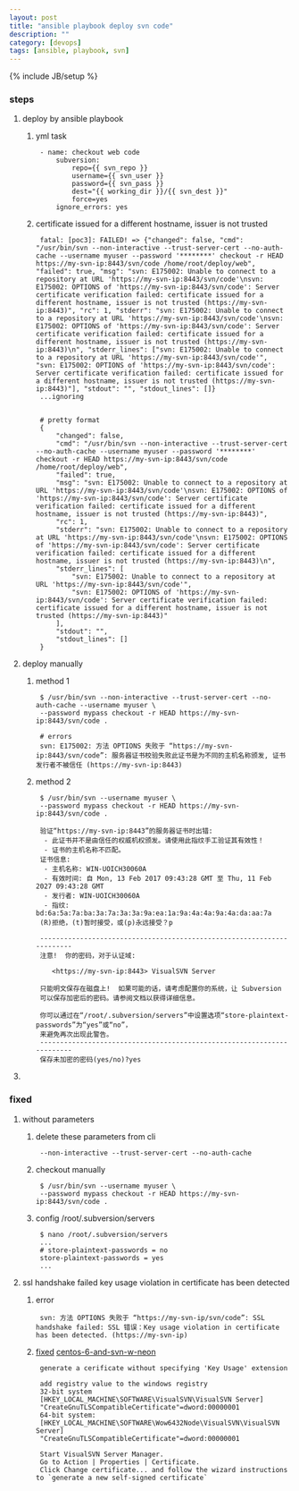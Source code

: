 ```yaml
---
layout: post
title: "ansible playbook deploy svn code"
description: ""
category: [devops]
tags: [ansible, playbook, svn]
---
```

{% include JB/setup %}


### steps

1. deploy by ansible playbook

    1. yml task

            - name: checkout web code
                subversion:
                    repo={{ svn_repo }}
                    username={{ svn_user }}
                    password={{ svn_pass }}
                    dest="{{ working_dir }}/{{ svn_dest }}"
                    force=yes
                ignore_errors: yes

    1. certificate issued for a different hostname, issuer is not trusted

            fatal: [poc3]: FAILED! => {"changed": false, "cmd": "/usr/bin/svn --non-interactive --trust-server-cert --no-auth-cache --username myuser --password '********' checkout -r HEAD https://my-svn-ip:8443/svn/code /home/root/deploy/web", "failed": true, "msg": "svn: E175002: Unable to connect to a repository at URL 'https://my-svn-ip:8443/svn/code'\nsvn: E175002: OPTIONS of 'https://my-svn-ip:8443/svn/code': Server certificate verification failed: certificate issued for a different hostname, issuer is not trusted (https://my-svn-ip:8443)", "rc": 1, "stderr": "svn: E175002: Unable to connect to a repository at URL 'https://my-svn-ip:8443/svn/code'\nsvn: E175002: OPTIONS of 'https://my-svn-ip:8443/svn/code': Server certificate verification failed: certificate issued for a different hostname, issuer is not trusted (https://my-svn-ip:8443)\n", "stderr_lines": ["svn: E175002: Unable to connect to a repository at URL 'https://my-svn-ip:8443/svn/code'", "svn: E175002: OPTIONS of 'https://my-svn-ip:8443/svn/code': Server certificate verification failed: certificate issued for a different hostname, issuer is not trusted (https://my-svn-ip:8443)"], "stdout": "", "stdout_lines": []}
            ...ignoring


            # pretty format
            {
                "changed": false,
                "cmd": "/usr/bin/svn --non-interactive --trust-server-cert --no-auth-cache --username myuser --password '********' checkout -r HEAD https://my-svn-ip:8443/svn/code /home/root/deploy/web",
                "failed": true,
                "msg": "svn: E175002: Unable to connect to a repository at URL 'https://my-svn-ip:8443/svn/code'\nsvn: E175002: OPTIONS of 'https://my-svn-ip:8443/svn/code': Server certificate verification failed: certificate issued for a different hostname, issuer is not trusted (https://my-svn-ip:8443)",
                "rc": 1,
                "stderr": "svn: E175002: Unable to connect to a repository at URL 'https://my-svn-ip:8443/svn/code'\nsvn: E175002: OPTIONS of 'https://my-svn-ip:8443/svn/code': Server certificate verification failed: certificate issued for a different hostname, issuer is not trusted (https://my-svn-ip:8443)\n",
                "stderr_lines": [
                    "svn: E175002: Unable to connect to a repository at URL 'https://my-svn-ip:8443/svn/code'",
                    "svn: E175002: OPTIONS of 'https://my-svn-ip:8443/svn/code': Server certificate verification failed: certificate issued for a different hostname, issuer is not trusted (https://my-svn-ip:8443)"
                ],
                "stdout": "",
                "stdout_lines": []
            }


1. deploy manually

    1. method 1


            $ /usr/bin/svn --non-interactive --trust-server-cert --no-auth-cache --username myuser \
            --password mypass checkout -r HEAD https://my-svn-ip:8443/svn/code .

            # errors
            svn: E175002: 方法 OPTIONS 失败于 “https://my-svn-ip:8443/svn/code”: 服务器证书校验失败此证书是为不同的主机名称颁发, 证书发行者不被信任 (https://my-svn-ip:8443)


    1. method 2

            $ /usr/bin/svn --username myuser \
            --password mypass checkout -r HEAD https://my-svn-ip:8443/svn/code .

            验证“https://my-svn-ip:8443”的服务器证书时出错:
             - 此证书并不是由信任的权威机权颁发。请使用此指纹手工验证其有效性！
             - 证书的主机名称不匹配。
            证书信息:
             - 主机名称: WIN-UOICH30060A
             - 有效时间: 自 Mon, 13 Feb 2017 09:43:28 GMT 至 Thu, 11 Feb 2027 09:43:28 GMT
             - 发行者: WIN-UOICH30060A
             - 指纹: bd:6a:5a:7a:ba:3a:7a:3a:3a:9a:ea:1a:9a:4a:4a:9a:4a:da:aa:7a
            (R)拒绝，(t)暂时接受，或(p)永远接受？p

            -----------------------------------------------------------------------
            注意!  你的密码，对于认证域:

               <https://my-svn-ip:8443> VisualSVN Server

            只能明文保存在磁盘上!  如果可能的话，请考虑配置你的系统，让 Subversion
            可以保存加密后的密码。请参阅文档以获得详细信息。

            你可以通过在“/root/.subversion/servers”中设置选项“store-plaintext-passwords”为“yes”或“no”，
            来避免再次出现此警告。
            -----------------------------------------------------------------------
            保存未加密的密码(yes/no)?yes

1.

### fixed

1. without parameters

    1. delete these parameters from cli

            --non-interactive --trust-server-cert --no-auth-cache

    1. checkout manually

            $ /usr/bin/svn --username myuser \
            --password mypass checkout -r HEAD https://my-svn-ip:8443/svn/code .

    1. config /root/.subversion/servers

            $ nano /root/.subversion/servers
            ...
            # store-plaintext-passwords = no
            store-plaintext-passwords = yes
            ...

1. ssl handshake failed key usage violation in certificate has been detected

    1. error

            svn: 方法 OPTIONS 失败于 “https://my-svn-ip/svn/code”: SSL handshake failed: SSL 错误：Key usage violation in certificate has been detected. (https://my-svn-ip)

    1. [fixed](https://www.visualsvn.com/support/topic/00056/) [centos-6-and-svn-w-neon](https://stackoverflow.com/questions/11189254/centos-6-and-svn-w-neon)

            generate a cerificate without specifying 'Key Usage' extension

            add registry value to the windows registry
            32-bit system
            [HKEY_LOCAL_MACHINE\SOFTWARE\VisualSVN\VisualSVN Server]
            "CreateGnuTLSCompatibleCertificate"=dword:00000001
            64-bit system:
            [HKEY_LOCAL_MACHINE\SOFTWARE\Wow6432Node\VisualSVN\VisualSVN Server]
            "CreateGnuTLSCompatibleCertificate"=dword:00000001

            Start VisualSVN Server Manager.
            Go to Action | Properties | Certificate.
            Click Change certificate... and follow the wizard instructions to `generate a new self-signed certificate`
